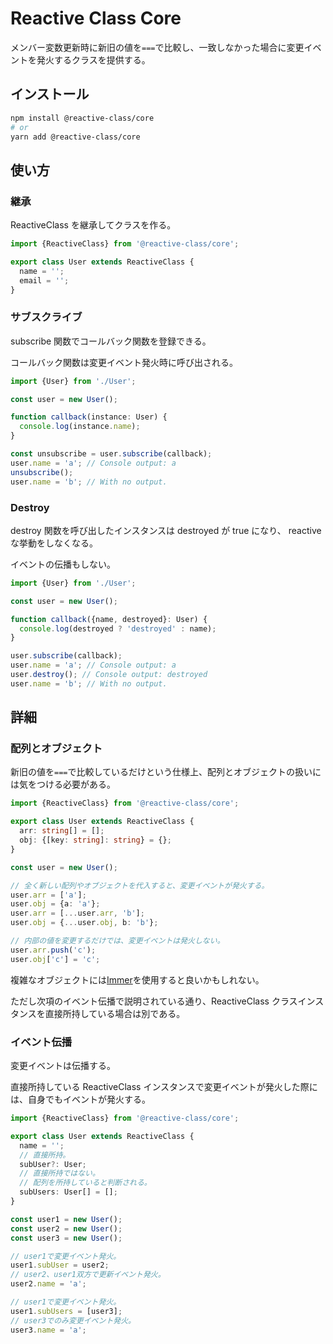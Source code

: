 # Reactive Class Core

メンバー変数更新時に新旧の値を`===`で比較し、一致しなかった場合に変更イベントを発火するクラスを提供する。

## インストール

```bash
npm install @reactive-class/core
# or
yarn add @reactive-class/core
```

## 使い方

### 継承

ReactiveClass を継承してクラスを作る。

```ts
import {ReactiveClass} from '@reactive-class/core';

export class User extends ReactiveClass {
  name = '';
  email = '';
}
```

### サブスクライブ

subscribe 関数でコールバック関数を登録できる。

コールバック関数は変更イベント発火時に呼び出される。

```ts
import {User} from './User';

const user = new User();

function callback(instance: User) {
  console.log(instance.name);
}

const unsubscribe = user.subscribe(callback);
user.name = 'a'; // Console output: a
unsubscribe();
user.name = 'b'; // With no output.
```

### Destroy

destroy 関数を呼び出したインスタンスは destroyed が true になり、 reactive な挙動をしなくなる。

イベントの伝播もしない。

```ts
import {User} from './User';

const user = new User();

function callback({name, destroyed}: User) {
  console.log(destroyed ? 'destroyed' : name);
}

user.subscribe(callback);
user.name = 'a'; // Console output: a
user.destroy(); // Console output: destroyed
user.name = 'b'; // With no output.
```

## 詳細

### 配列とオブジェクト

新旧の値を`===`で比較しているだけという仕様上、配列とオブジェクトの扱いには気をつける必要がある。

```ts
import {ReactiveClass} from '@reactive-class/core';

export class User extends ReactiveClass {
  arr: string[] = [];
  obj: {[key: string]: string} = {};
}

const user = new User();

// 全く新しい配列やオブジェクトを代入すると、変更イベントが発火する。
user.arr = ['a'];
user.obj = {a: 'a'};
user.arr = [...user.arr, 'b'];
user.obj = {...user.obj, b: 'b'};

// 内部の値を変更するだけでは、変更イベントは発火しない。
user.arr.push('c');
user.obj['c'] = 'c';
```

複雑なオブジェクトには[Immer](https://github.com/immerjs/immer)を使用すると良いかもしれない。

ただし次項のイベント伝播で説明されている通り、ReactiveClass クラスインスタンスを直接所持している場合は別である。

### イベント伝播

変更イベントは伝播する。

直接所持している ReactiveClass インスタンスで変更イベントが発火した際には、自身でもイベントが発火する。

```ts
import {ReactiveClass} from '@reactive-class/core';

export class User extends ReactiveClass {
  name = '';
  // 直接所持。
  subUser?: User;
  // 直接所持ではない。
  // 配列を所持していると判断される。
  subUsers: User[] = [];
}

const user1 = new User();
const user2 = new User();
const user3 = new User();

// user1で変更イベント発火。
user1.subUser = user2;
// user2、user1双方で更新イベント発火。
user2.name = 'a';

// user1で変更イベント発火。
user1.subUsers = [user3];
// user3でのみ変更イベント発火。
user3.name = 'a';
```
